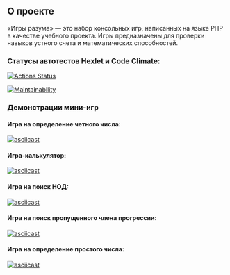 ## О проекте
&laquo;Игры разума&raquo;&nbsp;&mdash; это набор консольных игр, написанных на&nbsp;языке PHP в&nbsp;качестве учебного проекта. Игры предназначены для проверки навыков устного счета и&nbsp;математических способностей.

### Статусы автотестов Hexlet и Code Climate:
[![Actions Status](https://github.com/sokoloff-rv/php-project-lvl1/workflows/hexlet-check/badge.svg)](https://github.com/sokoloff-rv/php-project-lvl1/actions)

[![Maintainability](https://api.codeclimate.com/v1/badges/0344a74abb4a867ac0dc/maintainability)](https://codeclimate.com/github/sokoloff-rv/php-project-lvl1/maintainability)

### Демонстрации мини-игр

#### Игра на определение четного числа:
[![asciicast](https://asciinema.org/a/597199.svg)](https://asciinema.org/a/597199)

#### Игра-калькулятор:
[![asciicast](https://asciinema.org/a/597201.svg)](https://asciinema.org/a/597201)

#### Игра на поиск НОД:
[![asciicast](https://asciinema.org/a/597206.svg)](https://asciinema.org/a/597206)

#### Игра на поиск пропущенного члена прогрессии:
[![asciicast](https://asciinema.org/a/597338.svg)](https://asciinema.org/a/597338)

#### Игра на определение простого числа:
[![asciicast](https://asciinema.org/a/597340.svg)](https://asciinema.org/a/597340)
